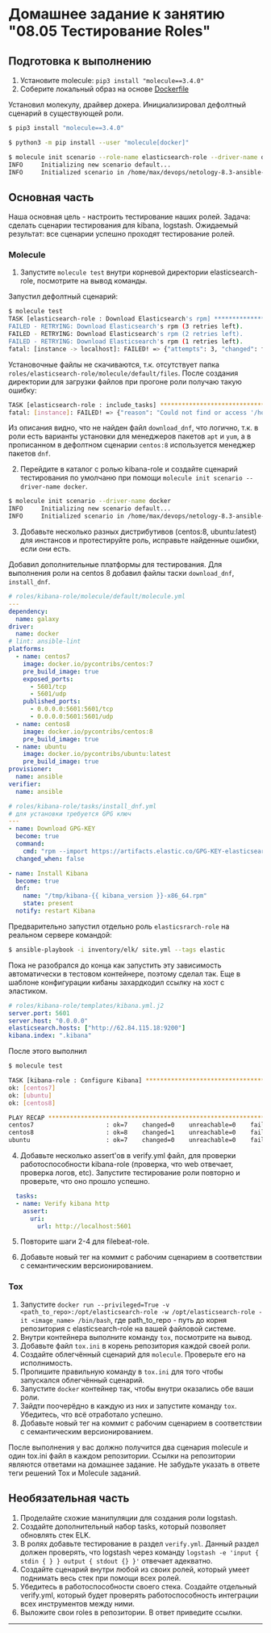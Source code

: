 # Домашнее задание к занятию "08.05 Тестирование Roles"

## Подготовка к выполнению

1. Установите molecule: `pip3 install "molecule==3.4.0"`
2. Соберите локальный образ на основе [Dockerfile](./Dockerfile)

Установил молекулу, драйвер докера. Инициализировал дефолтный сценарий в существующей роли.

```bash
$ pip3 install "molecule==3.4.0"

$ python3 -m pip install --user "molecule[docker]"

$ molecule init scenario --role-name elasticsearch-role --driver-name docker
INFO     Initializing new scenario default...
INFO     Initialized scenario in /home/max/devops/netology-8.3-ansible-yandex/roles/elasticsearch-role/molecule/default successfully.
```

## Основная часть

Наша основная цель - настроить тестирование наших ролей. Задача: сделать сценарии тестирования для kibana, logstash. Ожидаемый результат: все сценарии успешно проходят тестирование ролей.

### Molecule

1. Запустите  `molecule test` внутри корневой директории elasticsearch-role, посмотрите на вывод команды.

Запустил дефолтный сценарий:

```bash
$ molecule test
TASK [elasticsearch-role : Download Elasticsearch's rpm] ***********************
FAILED - RETRYING: Download Elasticsearch's rpm (3 retries left).
FAILED - RETRYING: Download Elasticsearch's rpm (2 retries left).
FAILED - RETRYING: Download Elasticsearch's rpm (1 retries left).
fatal: [instance -> localhost]: FAILED! => {"attempts": 3, "changed": false, "checksum_dest": null, "checksum_src": "fe688cd2e3fa0f084fa12cc643be4acdcd23ac62", "dest": "files/elasticsearch-7.14.0-x86_64.rpm", "elapsed": 49, "msg": "Destination files does not exist", "src": "/home/max/.ansible/tmp/ansible-tmp-1639051087.662048-39320-253526503292800/tmp_n2zgdli", "url": "https://artifacts.elastic.co/downloads/elasticsearch/elasticsearch-7.14.0-x86_64.rpm"}
```

Установочные файлы не скачиваются, т.к. отсутствует папка `roles/elasticsearch-role/molecule/default/files`. После создания директории для загрузки файлов при прогоне роли получаю такую ошибку:

```bash
TASK [elasticsearch-role : include_tasks] **************************************
fatal: [instance]: FAILED! => {"reason": "Could not find or access '/home/max/devops/netology-8.3-ansible-yandex/roles/elasticsearch-role/molecule/default/download_dnf.yml' on the Ansible Controller."}
```

Из описания видно, что не найден файл `download_dnf`, что логично, т.к. в роли есть варианты установки для менеджеров пакетов `apt` и `yum`, а в прописанном в дефолтном сценарии `centos:8` используется менеджер пакетов `dnf`.

2. Перейдите в каталог с ролью kibana-role и создайте сценарий тестирования по умолчаню при помощи `molecule init scenario --driver-name docker`.

```bash
$ molecule init scenario --driver-name docker
INFO     Initializing new scenario default...
INFO     Initialized scenario in /home/max/devops/netology-8.3-ansible-yandex/roles/kibana-role/molecule/default successfully.
```

3. Добавьте несколько разных дистрибутивов (centos:8, ubuntu:latest) для инстансов и протестируйте роль, исправьте найденные ошибки, если они есть.

Добавил дополнительные платформы для тестирования. Для выполнения роли на centos 8 добавил файлы таски `download_dnf`, `install_dnf`.

```yml
# roles/kibana-role/molecule/default/molecule.yml
---
dependency:
  name: galaxy
driver:
  name: docker
# lint: ansible-lint
platforms:
  - name: centos7
    image: docker.io/pycontribs/centos:7
    pre_build_image: true
    exposed_ports:
      - 5601/tcp
      - 5601/udp
    published_ports:
      - 0.0.0.0:5601:5601/tcp
      - 0.0.0.0:5601:5601/udp
  - name: centos8
    image: docker.io/pycontribs/centos:8
    pre_build_image: true
  - name: ubuntu
    image: docker.io/pycontribs/ubuntu:latest
    pre_build_image: true
provisioner:
  name: ansible
verifier:
  name: ansible

# roles/kibana-role/tasks/install_dnf.yml
# для установки требуется GPG ключ
---
- name: Download GPG-KEY
  become: true
  command: 
    cmd: "rpm --import https://artifacts.elastic.co/GPG-KEY-elasticsearch"
  changed_when: false

- name: Install Kibana
  become: true
  dnf:
    name: "/tmp/kibana-{{ kibana_version }}-x86_64.rpm"
    state: present
  notify: restart Kibana
```

Предварительно запустил отдельно роль `elasticsrarch-role` на реальном сервере командой:

```bash
$ ansible-playbook -i inventory/elk/ site.yml --tags elastic
```

Пока не разобрался до конца как запустить эту зависимость автоматически в тестовом контейнере, поэтому сделал так. Еще в шаблоне конфигурации кибаны захардкодил ссылку на хост с эластиком.

```yml
# roles/kibana-role/templates/kibana.yml.j2
server.port: 5601
server.host: "0.0.0.0"
elasticsearch.hosts: ["http://62.84.115.18:9200"]
kibana.index: ".kibana"
```

После этого выполнил 

```bash
$ molecule test

TASK [kibana-role : Configure Kibana] ******************************************
ok: [centos7]
ok: [ubuntu]
ok: [centos8]

PLAY RECAP *********************************************************************
centos7                    : ok=7    changed=0    unreachable=0    failed=0    skipped=1    rescued=0    ignored=0
centos8                    : ok=8    changed=1    unreachable=0    failed=0    skipped=1    rescued=0    ignored=0
ubuntu                     : ok=7    changed=0    unreachable=0    failed=0    skipped=1    rescued=0    ignored=0
```

4. Добавьте несколько assert'ов в verify.yml файл, для  проверки работоспособности kibana-role (проверка, что web отвечает, проверка логов, etc). Запустите тестирование роли повторно и проверьте, что оно прошло успешно.

```yml
  tasks:
  - name: Verify kibana http
    assert:
      uri:
        url: http://localhost:5601
```

5. Повторите шаги 2-4 для filebeat-role.

6. Добавьте новый тег на коммит с рабочим сценарием в соответствии с семантическим версионированием.

### Tox

1. Запустите `docker run --privileged=True -v <path_to_repo>:/opt/elasticsearch-role -w /opt/elasticsearch-role -it <image_name> /bin/bash`, где path_to_repo - путь до корня репозитория с elasticsearch-role на вашей файловой системе.
2. Внутри контейнера выполните команду `tox`, посмотрите на вывод.
3. Добавьте файл `tox.ini` в корень репозитория каждой своей роли.
4. Создайте облегчённый сценарий для `molecule`. Проверьте его на исполнимость.
5. Пропишите правильную команду в `tox.ini` для того чтобы запускался облегчённый сценарий.
6. Запустите `docker` контейнер так, чтобы внутри оказались обе ваши роли.
7. Зайдти поочерёдно в каждую из них и запустите команду `tox`. Убедитесь, что всё отработало успешно.
8. Добавьте новый тег на коммит с рабочим сценарием в соответствии с семантическим версионированием.

После выполнения у вас должно получится два сценария molecule и один tox.ini файл в каждом репозитории. Ссылки на репозитории являются ответами на домашнее задание. Не забудьте указать в ответе теги решений Tox и Molecule заданий.

## Необязательная часть

1. Проделайте схожие манипуляции для создания роли logstash.
2. Создайте дополнительный набор tasks, который позволяет обновлять стек ELK.
3. В ролях добавьте тестирование в раздел `verify.yml`. Данный раздел должен проверять, что logstash через команду `logstash -e 'input { stdin { } } output { stdout {} }'`  отвечает адекватно.
4. Создайте сценарий внутри любой из своих ролей, который умеет поднимать весь стек при помощи всех ролей.
5. Убедитесь в работоспособности своего стека. Создайте отдельный verify.yml, который будет проверять работоспособность интеграции всех инструментов между ними.
6. Выложите свои roles в репозитории. В ответ приведите ссылки.

---
